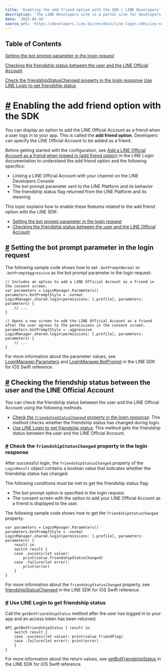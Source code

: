 ```yaml
---
title: 'Enabling the add friend option with the SDK | LINE Developers'
description: 'The LINE Developers site is a portal site for developers. It contains documents and tools that will help you use our various developer products. Creating LINE Login and Messaging API applications and services has never been easier!'
date: '2025-04-16'
source_url: 'https://developers.line.biz/en/docs/line-login-sdks/ios-sdk/swift/link-a-bot/'
---
```


## Table of Contents

[Setting the bot prompt parameter in the login request](#bot_prompt)

[Checking the friendship status between the user and the LINE Official Account](#get_friendship)

[Check the friendshipStatusChanged property in the login response](#use-friendship_status_changed) [Use LINE Login to get friendship status](#use-line-login-api)

# [#](#page-title) Enabling the add friend option with the SDK

You can display an option to add the LINE Official Account as a friend when a user logs in to your app. This is called the **add friend option**. Developers can specify the LINE Official Account to be added as a friend.

Before getting started with the configuration, see [Add a LINE Official Account as a friend when logged in (add friend option)](../../../../../en/docs/line-login/link-a-bot.md) in the LINE Login documentation to understand the add friend option and the following specifics:

- Linking a LINE Official Account with your channel on the LINE Developers Console
- The bot prompt parameter sent to the LINE Platform and its behavior
- The friendship status flag returned from the LINE Platform and its meaning

This topic explains how to enable these features related to the add friend option with the LINE SDK:

- [Setting the bot prompt parameter in the login request](#bot_prompt)
- [Checking the friendship status between the user and the LINE Official Account](#get_friendship)

## [#](#bot_prompt) Setting the bot prompt parameter in the login request

The following sample code shows how to set `.botPromptNormal` or `.botPromptAggressive` as the bot prompt parameter in the login request:

```
// Includes an option to add a LINE Official Account as a friend in the consent screen.
var parameters = LoginManager.Parameters()
parameters.botPromptStyle = .normal
LoginManager.shared.login(permissions: [.profile], parameters: parameters) {
    // ...
}

// Opens a new screen to add the LINE Official Account as a friend after the user agrees to the permissions in the consent screen.
parameters.botPromptStyle = .aggressive
LoginManager.shared.login(permissions: [.profile], parameters: parameters) {
    // ...
}
```

For more information about the parameter values, see [LoginManager.Parameters](../../../../../en/reference/ios-sdk-swift/Classes/LoginManager/Parameters.html.md) and [LoginManager.BotPrompt](../../../../../en/reference/ios-sdk-swift/Classes/LoginManager/BotPrompt.html.md) in the LINE SDK for iOS Swift reference.

## [#](#get_friendship) Checking the friendship status between the user and the LINE Official Account

You can check the friendship status between the user and the LINE Official Account using the following methods.

- [Check the `friendshipStatusChanged` property in the login response](#use-friendship_status_changed): This method checks whether the friendship status has changed during login.
- [Use LINE Login to get friendship status](#use-line-login-api): This method gets the friendship status between the user and the LINE Official Account.

### [#](#use-friendship_status_changed) Check the `friendshipStatusChanged` property in the login response

After successful login, the `friendshipStatusChanged` property of the `LoginResult` object contains a boolean value that indicates whether the friendship status has changed.

The following conditions must be met to get the friendship status flag:

- The bot prompt option is specified in the login request.
- The consent screen with the option to add your LINE Official Account as a friend is displayed to the user.

The following sample code shows how to get the `friendshipStatusChanged` property.

```
var parameters = LoginManager.Parameters()
parameters.botPromptStyle = .normal
LoginManager.shared.login(permissions: [.profile], parameters: parameters) {
    result in
    switch result {
    case .success(let value):
        print(value.friendshipStatusChanged)
    case .failure(let error):
        print(error)
    }
}
```

For more information about the `friendshipStatusChanged` property, see [friendshipStatusChanged](../../../../../en/reference/ios-sdk-swift/Structs/LoginResult.html.md#/s:7LineSDK11LoginResultV23friendshipStatusChangedSbSgvp) in the LINE SDK for iOS Swift reference.

### [#](#use-line-login-api) Use LINE Login to get friendship status

Call the `getBotFriendshipStatus` method after the user has logged in to your app and an access token has been returned.

```
API.getBotFriendshipStatus { result in
    switch result {
    case .success(let value): print(value.friendFlag)
    case .failure(let error): print(error)
    }
}
```

For more information about the return values, see [getBotFriendshipStatus](../../../../../en/reference/ios-sdk-swift/Enums/API.html.md#/s:7LineSDK3APIO22getBotFriendshipStatus13callbackQueue17completionHandleryAA08CallbackI0O_ys6ResultOyAA03GetefG7RequestV8ResponseVAA0A8SDKErrorOGctFZ) in the LINE SDK for iOS Swift reference.
